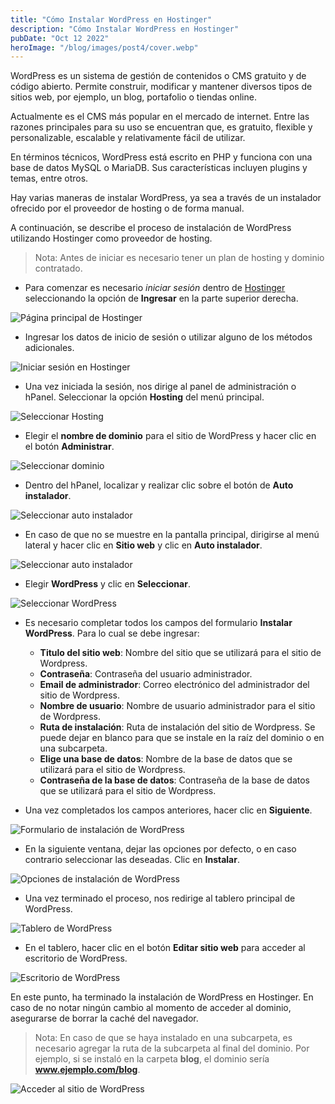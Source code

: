```yaml
---
title: "Cómo Instalar WordPress en Hostinger"
description: "Cómo Instalar WordPress en Hostinger"
pubDate: "Oct 12 2022"
heroImage: "/blog/images/post4/cover.webp"
---
```


WordPress es un sistema de gestión de contenidos o CMS gratuito y de código abierto. Permite construir, modificar y mantener diversos tipos de sitios web, por ejemplo, un blog, portafolio o tiendas online.

Actualmente es el CMS más popular en el mercado de internet. Entre las razones principales para su uso se encuentran que, es gratuito, flexible y personalizable, escalable y relativamente fácil de utilizar.

En términos técnicos, WordPress está escrito en PHP y funciona con una base de datos MySQL o MariaDB. Sus características incluyen plugins y temas, entre otros.

Hay varias maneras de instalar WordPress, ya sea a través de un instalador ofrecido por el proveedor de hosting o de forma manual.

A continuación, se describe el proceso de instalación de WordPress utilizando Hostinger como proveedor de hosting.

> Nota: Antes de iniciar es necesario tener un plan de hosting y dominio contratado.

* Para comenzar es necesario *iniciar sesión* dentro de [Hostinger]( https://www.hostinger.mx) seleccionando la opción de **Ingresar** en la parte superior derecha.

![Página principal de Hostinger](/blog/images/post4/01.webp)

* Ingresar los datos de inicio de sesión o utilizar alguno de los métodos adicionales.

![Iniciar sesión en Hostinger](/blog/images/post4/02.webp)

* Una vez iniciada la sesión, nos dirige al panel de administración o hPanel. Seleccionar la opción **Hosting** del menú principal.

![Seleccionar Hosting](/blog/images/post4/03.webp)

* Elegir el **nombre de dominio** para el sitio de WordPress y hacer clic en el botón **Administrar**.

![Seleccionar dominio](/blog/images/post4/04.webp)

* Dentro del hPanel, localizar y realizar clic sobre el botón de **Auto instalador**.

![Seleccionar auto instalador](/blog/images/post4/05.webp)

* En caso de que no se muestre en la pantalla principal, dirigirse al menú lateral y hacer clic en **Sitio web** y clic en **Auto instalador**.

![Seleccionar auto instalador](/blog/images/post4/06.webp)

* Elegir **WordPress** y clic en **Seleccionar**.

![Seleccionar WordPress](/blog/images/post4/07.webp)

* Es necesario completar todos los campos del formulario **Instalar WordPress**. Para lo cual se debe ingresar:

  * **Titulo del sitio web**: Nombre del sitio que se utilizará para el sitio de Wordpress.
  * **Contraseña**: Contraseña del usuario administrador.
  * **Email de administrador**: Correo electrónico del administrador del sitio de Wordpress.
  * **Nombre de usuario**: Nombre de usuario administrador para el sitio de Wordpress.
  * **Ruta de instalación**: Ruta de instalación del sitio de Wordpress. Se puede dejar en blanco para que se instale en la raíz del dominio o en una subcarpeta.
  * **Elige una base de datos**: Nombre de la base de datos que se utilizará para el sitio de Wordpress.
  * **Contraseña de la base de datos**: Contraseña de la base de datos que se utilizará para el sitio de Wordpress.

* Una vez completados los campos anteriores, hacer clic en **Siguiente**.

![Formulario de instalación de WordPress](/blog/images/post4/08.webp)

* En la siguiente ventana, dejar las opciones por defecto, o en caso contrario seleccionar las deseadas. Clic en **Instalar**.

![Opciones de instalación de WordPress](/blog/images/post4/09.webp)

* Una vez terminado el proceso, nos redirige al tablero principal de WordPress.

![Tablero de WordPress](/blog/images/post4/10.webp)

* En el tablero, hacer clic en el botón **Editar sitio web** para acceder al escritorio de WordPress.

![Escritorio de WordPress](/blog/images/post4/11.webp)

En este punto, ha terminado la instalación de WordPress en Hostinger. En caso de no notar ningún cambio al momento de acceder al dominio, asegurarse de borrar la caché del navegador.

> Nota: En caso de que se haya instalado en una subcarpeta, es necesario agregar la ruta de la subcarpeta al final del dominio. Por ejemplo, si se instaló en la carpeta **blog**, el dominio sería **www.ejemplo.com/blog**.

![Acceder al sitio de WordPress](/blog/images/post4/12.webp)